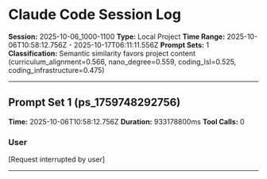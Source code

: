 # Claude Code Session Log

**Session:** 2025-10-06_1000-1100
**Type:** Local Project
**Time Range:** 2025-10-06T10:58:12.756Z - 2025-10-17T06:11:11.556Z
**Prompt Sets:** 1
**Classification:** Semantic similarity favors project content (curriculum_alignment=0.566, nano_degree=0.559, coding_lsl=0.525, coding_infrastructure=0.475)

---

<a name="ps_1759748292756"></a>
## Prompt Set 1 (ps_1759748292756)

**Time:** 2025-10-06T10:58:12.756Z
**Duration:** 933178800ms
**Tool Calls:** 0

### User

[Request interrupted by user]

---

